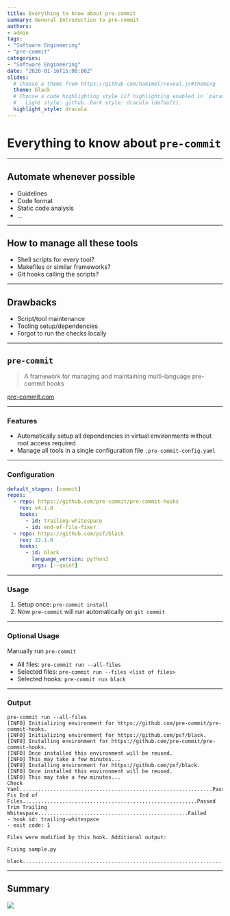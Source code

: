 ```yaml
---
title: Everything to know about pre-commit
summary: General Introduction to pre-commit
authors:
- admin
tags:
- "Software Engineering"
- "pre-commit"
categories:
- "Software Engineering"
date: "2020-01-16T15:00:00Z"
slides:
  # Choose a theme from https://github.com/hakimel/reveal.js#theming
  theme: black
  # Choose a code highlighting style (if highlighting enabled in `params.toml`)
  #   Light style: github. Dark style: dracula (default).
  highlight_style: dracula
---
```


# Everything to know about `pre-commit`

---

## Automate whenever possible

* Guidelines
* Code format
* Static code analysis
* ...

---

## How to manage all these tools

* Shell scripts for every tool?
* Makefiles or similar frameworks?
* Git hooks calling the scripts?

---

## Drawbacks

* Script/tool maintenance
* Tooling setup/dependencies
* Forgot to run the checks locally

---

## `pre-commit`

> A framework for managing and maintaining multi-language pre-commit hooks

[pre-commit.com](https://pre-commit.com/)

---

### Features

* Automatically setup all dependencies in virtual environments without root access required
* Manage all tools in a single configuration file `.pre-commit-config.yaml`

---

### Configuration

```yaml
default_stages: [commit]
repos:
  - repo: https://github.com/pre-commit/pre-commit-hooks
    rev: v4.1.0
    hooks:
      - id: trailing-whitespace
      - id: end-of-file-fixer
  - repo: https://github.com/psf/black
    rev: 22.1.0
    hooks:
      - id: black
        language_version: python3
        args: [--quiet]
```

---

### Usage

1. Setup once: `pre-commit install`
2. Now `pre-commit` will run automatically on `git commit`

---

### Optional Usage

Manually run `pre-commit`

* All files: `pre-commit run --all-files`
* Selected files: `pre-commit run --files <list of files>`
* Selected hooks: `pre-commit run black`

---

### Output

```shell
pre-commit run --all-files
[INFO] Initializing environment for https://github.com/pre-commit/pre-commit-hooks.
[INFO] Initializing environment for https://github.com/psf/black.
[INFO] Installing environment for https://github.com/pre-commit/pre-commit-hooks.
[INFO] Once installed this environment will be reused.
[INFO] This may take a few minutes...
[INFO] Installing environment for https://github.com/psf/black.
[INFO] Once installed this environment will be reused.
[INFO] This may take a few minutes...
Check Yaml...............................................................Passed
Fix End of Files.........................................................Passed
Trim Trailing Whitespace.................................................Failed
- hook id: trailing-whitespace
- exit code: 1

Files were modified by this hook. Additional output:

Fixing sample.py

black....................................................................Passed
```

---

## Summary

![](https://miro.medium.com/max/1016/1*SE_FC8cspNAz_pFojUEsTg.jpeg)
